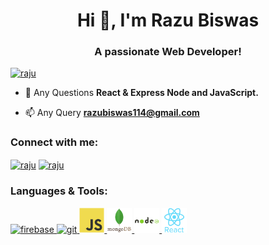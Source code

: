 <h1 align="center">Hi 👋, I'm Razu Biswas</h1>
<h3 align="center">A passionate Web Developer!</h3>



<p align="left"> <a href="https://twitter.com/raju80778599" target="blank"><img src="https://img.shields.io/twitter/follow/Razu?logo=twitter&style=for-the-badge" alt="raju" /></a> </p>

- 💬 Any Questions **React & Express Node and JavaScript.**

- 📫 Any Query **razubiswas114@gmail.com**
<!-- 
<img align="right" alt="Coding" width="400" src="https://i.ibb.co/cQGMGYW/Untitled-design-1.gif"> -->

<h3 align="left">Connect with me:</h3>
<p align="left">
<a href="https://twitter.com/raju80778599" target="blank"><img align="center" src="https://cdn.jsdelivr.net/npm/simple-icons@3.0.1/icons/twitter.svg" alt="raju" height="30" width="40" /></a>
<a href="https://www.linkedin.com/in/razu-biswas-5907a8183/" target="blank"><img align="center" src="https://cdn.jsdelivr.net/npm/simple-icons@3.0.1/icons/linkedin.svg" alt="raju" height="30" width="40" /></a>

</p>
<h3 align="left">Languages & Tools:</h3>
<p align="left"> <a href="https://firebase.google.com/" target="_blank"> <img src="https://www.vectorlogo.zone/logos/firebase/firebase-icon.svg" alt="firebase" width="40" height="40"/> </a> <a href="https://git-scm.com/" target="_blank"> <img src="https://www.vectorlogo.zone/logos/git-scm/git-scm-icon.svg" alt="git" width="40" height="40"/> </a> <a href="https://developer.mozilla.org/en-US/docs/Web/JavaScript" target="_blank"> <img src="https://raw.githubusercontent.com/devicons/devicon/master/icons/javascript/javascript-original.svg" alt="javascript" width="40" height="40"/> </a> <a href="https://www.mongodb.com/" target="_blank"> <img src="https://raw.githubusercontent.com/devicons/devicon/master/icons/mongodb/mongodb-original-wordmark.svg" alt="mongodb" width="40" height="40"/> </a> <a href="https://nodejs.org" target="_blank"> <img src="https://raw.githubusercontent.com/devicons/devicon/master/icons/nodejs/nodejs-original-wordmark.svg" alt="nodejs" width="40" height="40"/> </a> <a href="https://reactjs.org/" target="_blank"> <img src="https://raw.githubusercontent.com/devicons/devicon/master/icons/react/react-original-wordmark.svg" alt="react" width="40" height="40"/> </a> </p>
<br>







